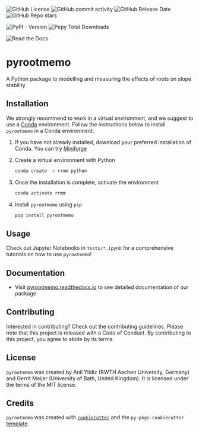 
![GitHub License](https://img.shields.io/github/license/rootmemo/pyrootmemo)
![GitHub commit activity](https://img.shields.io/github/commit-activity/m/rootmemo/pyrootmemo)
![GitHub Release Date](https://img.shields.io/github/release-date/rootmemo/pyrootmemo)
![GitHub Repo stars](https://img.shields.io/github/stars/rootmemo/pyrootmemo)

![PyPI - Version](https://img.shields.io/pypi/v/pyrootmemo)
![Pepy Total Downloads](https://img.shields.io/pepy/dt/pyrootmemo)

![Read the Docs](https://img.shields.io/readthedocs/pyrootmemo)

# pyrootmemo

A Python package to modelling and measuring the effects of roots on slope stability

## Installation

We strongly recommend to work in a virtual environment, and we suggest to use a [Conda](https://docs.conda.io/en/latest/) environment. Follow the instructions below to install `pyrootmemo` in a Conda environment.

1. If you have not already installed, download your preferred installation of Conda. You can try [Miniforge](https://conda-forge.org/download/)
3. Create a virtual environment with Python

    ```bash
    conda create -n rrmm python
    ```

3. Once the installation is complete, activate the environment

    ```bash
    conda activate rrmm
    ```

4. Install `pyrootmemo` using `pip`

    ```bash
    pip install pyrootmemo
    ```

## Usage

Check out Jupyter Notebooks in `tests/*.ipynb` for a comprehensive tutorials on how to use `pyrootmemo`!

## Documentation

- Visit [pyrootmemo.readthedocs.io](https://pyrootmemo.readthedocs.io/latest/) to see detailed documentation of our package

## Contributing

Interested in contributing? Check out the contributing guidelines. Please note that this project is released with a Code of Conduct. By contributing to this project, you agree to abide by its terms.

## License

`pyrootmemo` was created by Anil Yildiz (RWTH Aachen University, Germany) and Gerrit Meijer (University of Bath, United Kingdom). It is licensed under the terms of the MIT license.

## Credits

`pyrootmemo` was created with [`cookiecutter`](https://cookiecutter.readthedocs.io/en/latest/) and the `py-pkgs-cookiecutter` [template](https://github.com/py-pkgs/py-pkgs-cookiecutter).
